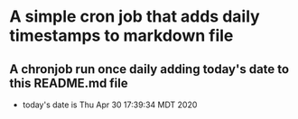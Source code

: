 A simple cron job that adds daily timestamps to markdown file
============================================================
## A chronjob run once daily adding today's date to this README.md file
* today's date is Thu Apr 30 17:39:34 MDT 2020
